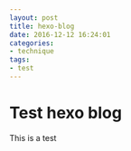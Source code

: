 ```yaml
---
layout: post
title: hexo-blog
date: 2016-12-12 16:24:01
categories:
- technique
tags:
- test
---
```


# Test hexo blog
This is a test
